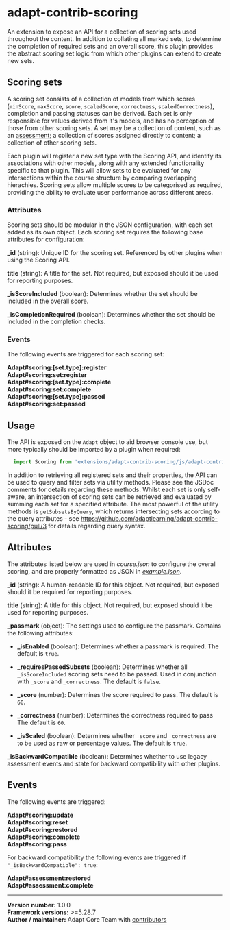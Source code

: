 # adapt-contrib-scoring

An extension to expose an API for a collection of scoring sets used throughout the content. In addition to collating all marked sets, to determine the completion of required sets and an overall score, this plugin provides the abstract scoring set logic from which other plugins can extend to create new sets.

## Scoring sets

A scoring set consists of a collection of models from which scores (`minScore`, `maxScore`, `score`, `scaledScore`, `correctness`, `scaledCorrectness`), completion and passing statuses can be derived. Each set is only responsible for values derived from it's models, and has no perception of those from other scoring sets. A set may be a collection of content, such as an [assessment](https://github.com/adaptlearning/adapt-contrib-scoringAssessment); a collection of scores assigned directly to content; a collection of other scoring sets.

Each plugin will register a new set type with the Scoring API, and identify its associations with other models, along with any extended functionality specific to that plugin. This will allow sets to be evaluated for any intersections within the course structure by comparing overlapping hierachies. Scoring sets allow multiple scores to be categorised as required, providing the ability to evaluate user performance across different areas.

### Attributes

Scoring sets should be modular in the JSON configuration, with each set added as its own object. Each scoring set requires the following base attributes for configuration:

**\_id** (string): Unique ID for the scoring set. Referenced by other plugins when using the Scoring API.

**title** (string): A title for the set. Not required, but exposed should it be used for reporting purposes.

**_isScoreIncluded** (boolean): Determines whether the set should be included in the overall score.

**_isCompletionRequired** (boolean): Determines whether the set should be included in the completion checks.

### Events

The following events are triggered for each scoring set:

**Adapt#scoring:[set.type]:register**<br>
**Adapt#scoring:set:register**<br>
**Adapt#scoring:[set.type]:complete**<br>
**Adapt#scoring:set:complete**<br>
**Adapt#scoring:[set.type]:passed**<br>
**Adapt#scoring:set:passed**

## Usage

The API is exposed on the `Adapt` object to aid browser console use, but more typically should be imported by a plugin when required:
```JavaScript
  import Scoring from 'extensions/adapt-contrib-scoring/js/adapt-contrib-scoring';
```

In addition to retrieving all registered sets and their properties, the API can be used to query and filter sets via utility methods. Please see the JSDoc comments for details regarding these methods. Whilst each set is only self-aware, an intersection of scoring sets can be retrieved and evaluated by summing each set for a specified attribute. The most powerful of the utility methods is `getSubsetsByQuery`, which returns intersecting sets according to the query attributes - see https://github.com/adaptlearning/adapt-contrib-scoring/pull/3 for details regarding query syntax.

## Attributes

The attributes listed below are used in *course.json* to configure the overall scoring, and are properly formatted as JSON in [*example.json*](https://github.com/adaptlearning/adapt-contrib-scoring/blob/master/example.json).

**\_id** (string): A human-readable ID for this object. Not required, but exposed should it be required for reporting purposes.

**title** (string): A title for this object. Not required, but exposed should it be used for reporting purposes.

**\_passmark** (object): The settings used to configure the passmark. Contains the following attributes:

 * **\_isEnabled** (boolean): Determines whether a passmark is required. The default is `true`.

 * **\_requiresPassedSubsets** (boolean): Determines whether all `_isScoreIncluded` scoring sets need to be passed. Used in conjunction with `_score` and `_correctness`. The default is `false`.

 * **\_score** (number): Determines the score required to pass. The default is `60`.

 * **\_correctness** (number): Determines the correctness required to pass The default is `60`.

 * **\_isScaled** (boolean): Determines whether `_score` and `_correctness` are to be used as raw or percentage values. The default is `true`.

**\_isBackwardCompatible** (boolean): Determines whether to use legacy assessment events and state for backward compatibility with other plugins.

## Events

The following events are triggered:

**Adapt#scoring:update**<br>
**Adapt#scoring:reset**<br>
**Adapt#scoring:restored**<br>
**Adapt#scoring:complete**<br>
**Adapt#scoring:pass**

For backward compatibility the following events are triggered if `"_isBackwardCompatible": true`:

**Adapt#assessment:restored**<br>
**Adapt#assessment:complete**

----------------------------
**Version number:** 1.0.0<br>
**Framework versions:** >=5.28.7<br>
**Author / maintainer:** Adapt Core Team with [contributors](https://github.com/adaptlearning/adapt-contrib-scoring/graphs/contributors)
